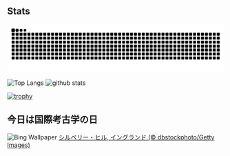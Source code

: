 ## Stats
<picture>
  <source media="(prefers-color-scheme: dark)" srcset="https://raw.githubusercontent.com/ba230t/ba230t/output/github-contribution-grid-snake-dark.svg">
  <source media="(prefers-color-scheme: light)" srcset="https://raw.githubusercontent.com/ba230t/ba230t/output/github-contribution-grid-snake.svg">
  <img alt="github contribution grid snake animation" src="https://raw.githubusercontent.com/ba230t/ba230t/output/github-contribution-grid-snake.svg">
</picture>

<p align="left">
  <img alt="Top Langs" height="150px" src="https://github-readme-stats.vercel.app/api/top-langs/?username=ba230t&layout=compact&theme=transparent" />
  <img alt="github stats" height="150px" src="https://github-readme-stats.vercel.app/api?username=ba230t&theme=transparent" />
</p>

[![trophy](https://github-profile-trophy.vercel.app/?username=ba230t&theme=transparent&column=7)](https://github.com/ryo-ma/github-profile-trophy)


<!-- Bing Wallpaper Start -->
## 今日は国際考古学の日
![Bing Wallpaper](https://www.bing.com/th?id=OHR.SilburyHill_JA-JP0577938785_1920x1080.jpg&rf=LaDigue_1920x1080.jpg&pid=hp)
[シルベリー・ヒル, イングランド (© dbstockphoto/Getty Images)](https://www.bing.com/search?q=%E3%82%B7%E3%83%AB%E3%83%99%E3%83%AA%E3%83%BC%E3%83%BB%E3%83%92%E3%83%AB&form=hpcapt&filters=HpDate%3a%2220251017_1500%22)
<!-- Bing Wallpaper End -->
